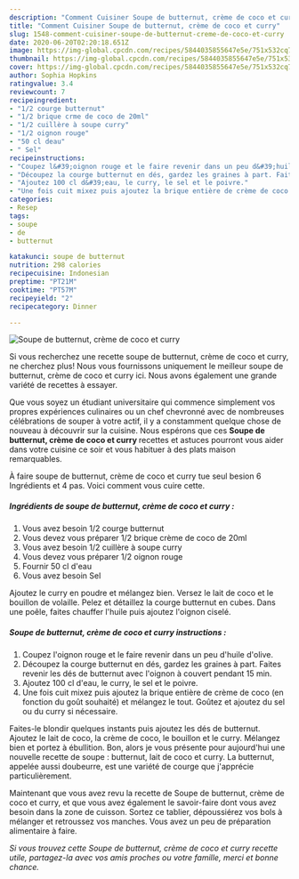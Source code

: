 ```yaml
---
description: "Comment Cuisiner Soupe de butternut, crème de coco et curry"
title: "Comment Cuisiner Soupe de butternut, crème de coco et curry"
slug: 1548-comment-cuisiner-soupe-de-butternut-creme-de-coco-et-curry
date: 2020-06-20T02:20:18.651Z
image: https://img-global.cpcdn.com/recipes/5844035855647e5e/751x532cq70/soupe-de-butternut-creme-de-coco-et-curry-photo-principale-de-la-recette.jpg
thumbnail: https://img-global.cpcdn.com/recipes/5844035855647e5e/751x532cq70/soupe-de-butternut-creme-de-coco-et-curry-photo-principale-de-la-recette.jpg
cover: https://img-global.cpcdn.com/recipes/5844035855647e5e/751x532cq70/soupe-de-butternut-creme-de-coco-et-curry-photo-principale-de-la-recette.jpg
author: Sophia Hopkins
ratingvalue: 3.4
reviewcount: 7
recipeingredient:
- "1/2 courge butternut"
- "1/2 brique crme de coco de 20ml"
- "1/2 cuillère à soupe curry"
- "1/2 oignon rouge"
- "50 cl deau"
- " Sel"
recipeinstructions:
- "Coupez l&#39;oignon rouge et le faire revenir dans un peu d&#39;huile d&#39;olive."
- "Découpez la courge butternut en dés, gardez les graines à part. Faites revenir les dés de butternut avec l&#39;oignon à couvert pendant 15 min."
- "Ajoutez 100 cl d&#39;eau, le curry, le sel et le poivre."
- "Une fois cuit mixez puis ajoutez la brique entière de crème de coco (en fonction du goût souhaité) et mélangez le tout. Goûtez et ajoutez du sel ou du curry si nécessaire."
categories:
- Resep
tags:
- soupe
- de
- butternut

katakunci: soupe de butternut 
nutrition: 298 calories
recipecuisine: Indonesian
preptime: "PT21M"
cooktime: "PT57M"
recipeyield: "2"
recipecategory: Dinner

---
```



![Soupe de butternut, crème de coco et curry](https://img-global.cpcdn.com/recipes/5844035855647e5e/751x532cq70/soupe-de-butternut-creme-de-coco-et-curry-photo-principale-de-la-recette.jpg)

Si vous recherchez une recette soupe de butternut, crème de coco et curry, ne cherchez plus! Nous vous fournissons uniquement le meilleur soupe de butternut, crème de coco et curry ici. Nous avons également une grande variété de recettes à essayer.

Que vous soyez un étudiant universitaire qui commence simplement vos propres expériences culinaires ou un chef chevronné avec de nombreuses célébrations de souper à votre actif, il y a constamment quelque chose de nouveau à découvrir sur la cuisine. Nous espérons que ces <strong> Soupe de butternut, crème de coco et curry </strong> recettes et astuces pourront vous aider dans votre cuisine ce soir et vous habituer à des plats maison remarquables.

<!--inarticleads1-->

À faire soupe de butternut, crème de coco et curry tue seul besion 6 Ingrédients et 4 pas. Voici comment vous cuire cette.

##### Ingrédients de soupe de butternut, crème de coco et curry :

1. Vous avez besoin 1/2 courge butternut
1. Vous devez vous préparer 1/2 brique crème de coco de 20ml
1. Vous avez besoin 1/2 cuillère à soupe curry
1. Vous devez vous préparer 1/2 oignon rouge
1. Fournir 50 cl d&#39;eau
1. Vous avez besoin  Sel


Ajoutez le curry en poudre et mélangez bien. Versez le lait de coco et le bouillon de volaille. Pelez et détaillez la courge butternut en cubes. Dans une poêle, faites chauffer l&#39;huile puis ajoutez l&#39;oignon ciselé. 

<!--inarticleads2-->

##### Soupe de butternut, crème de coco et curry instructions :

1. Coupez l&#39;oignon rouge et le faire revenir dans un peu d&#39;huile d&#39;olive.
1. Découpez la courge butternut en dés, gardez les graines à part. Faites revenir les dés de butternut avec l&#39;oignon à couvert pendant 15 min.
1. Ajoutez 100 cl d&#39;eau, le curry, le sel et le poivre.
1. Une fois cuit mixez puis ajoutez la brique entière de crème de coco (en fonction du goût souhaité) et mélangez le tout. Goûtez et ajoutez du sel ou du curry si nécessaire.


Faites-le blondir quelques instants puis ajoutez les dés de butternut. Ajoutez le lait de coco, la crème de coco, le bouillon et le curry. Mélangez bien et portez à ébullition. Bon, alors je vous présente pour aujourd&#39;hui une nouvelle recette de soupe : butternut, lait de coco et curry. La butternut, appelée aussi doubeurre, est une variété de courge que j&#39;apprécie particulièrement. 

<!--inarticleads1-->

<p>
Maintenant que vous avez revu la recette de Soupe de butternut, crème de coco et curry, et que vous avez également le savoir-faire dont vous avez besoin dans la zone de cuisson. Sortez ce tablier, dépoussiérez vos bols à mélanger et retroussez vos manches. Vous avez un peu de préparation alimentaire à faire.
</p>

<p>
<i>Si vous trouvez cette Soupe de butternut, crème de coco et curry recette utile, partagez-la avec vos amis proches ou votre famille, merci et bonne chance.</i>
</p>
